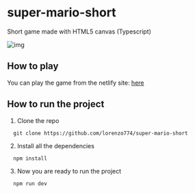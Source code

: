 # super-mario-short

Short game made with HTML5 canvas (Typescript)

![img](https://i.imgur.com/rBORnzK.png)

## How to play
You can play the game from the netlify site: <a href="https://supermarioshort.netlify.app">here</a>

## How to run the project
1. Clone the repo 
```
  git clone https://github.com/lorenzo774/super-mario-short
```
2. Install all the dependencies
```
  npm install
```
3. Now you are ready to run the project
```
  npm run dev
```
